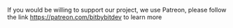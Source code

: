If you would be willing to support our project, we use Patreon, please follow the link https://patreon.com/bitbybitdev to learn more
